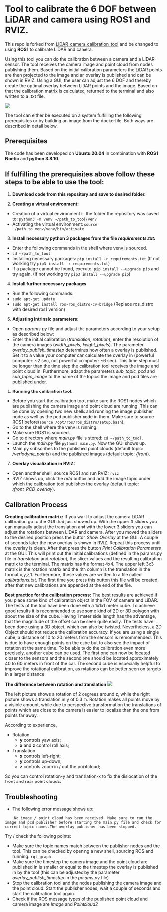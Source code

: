 # Tool to calibrate the 6 DOF between LiDAR and camera using ROS1 and RVIZ.

This repo is forked from [LiDAR_camera_calibration_tool](https://github.com/MarSpit/LiDAR_camera_calibration_tool) and be changed to using **ROS1** to calibrate LiDAR and camera.

Using this tool you can do the calibration between a camera and a LiDAR-sensor. The tool receives the camera image and point cloud from nodes publishing them. Based on the initial calibration parameters the LiDAR points are then projected to the image and an overlay is published and can be shown in RVIZ. Using a GUI, the user can adjust the 6 DOF and thereby create the optimal overlay between LiDAR points and the image. Based on that the calibration matrix is calculated, returned to the terminal and also written to a .txt file. 

![](Images/Tool_in_progress.png)

The tool can either be executed on a system fulfilling the following prerequisites or by building an image from the dockerfile. Both ways are described in detail below.

## Prerequisites 
The code has been developed on **Ubuntu 20.04** in combination with **ROS1 Noetic** and **python 3.8.10**.

## If fulfilling the prerequisites above follow these steps to be able to use the tool:

1. **Download code from this repository and save to desired folder.**

2. **Creating a virtual environment:**
* Creation of a virtual environment in the folder the repository was saved to: `python3 -m venv ~/path_to_tool/venv`
* Activating the virtual environment: `source ~/path_to_venv/venv/bin/activate`

3. **Install necessary python 3 packages from the file *requirements.txt:***
* Enter the following commands in the shell where venv is sourced.
* `cd ~/path_to_tool`
* Installing necessary packages: `pip install -r requirements.txt` (If not working try `pip3 install -r requirements.txt`)
* If a package cannot be found, execute: `pip install --upgrade pip` and try again. (If not working try `pip3 install --upgrade pip`)

4. **Install further necessary packages**
* Run the following commands: 
* `sudo apt-get update`
* `sudo apt-get install ros-ros_distro-cv-bridge` (Replace ros_distro with desired ros1 version)

5. **Adjusting intrinsic parameters:**
* Open *params.py* file and adjust the parameters according to your setup as described below: 
* Enter the initial calibration (*translation*, *rotation*), enter the resolution of the camera images (*width_pixels*, *height_pixels*). The parameter *overlay_publish_timestep* determines how often a overlay is published. Set it to a value  your computer can calculate the overlay in (powerful computer: ~2 sec, not powerful computer: ~6 sec). This time step must be longer than the time step the calibration tool receives the image and point cloud in. Furthermore, adapt the parameters *sub_topic_pcd* and *sub_topic_image* to the name of the topics the image and pcd files are published under.  

1. **Running the calibration tool:**
* Before you start the calibration tool, make sure the ROS1 nodes which are publishing the camera image and point cloud are running. This can be done by opening two new shells and running the image publisher node as well as the pcd publisher node in them. Make sure to source ROS1 before(`source /opt/ros/ros_distro/setup.bash`).
* Go to the shell where the venv is running.
* Make sure ROS1 is sourced. 
* Go to directory where *main.py* file is stored: `cd ~/path_to_tool`.
* Launch the *main.py* file `python3 main.py`. Now the GUI shows up.
* Main.py subscribes to the published point clouds (default topic: */verlodyne_points*) and the published images (default topic: */front*).

7. **Overlay visualization in RVIZ:**
* Open another shell, source ROS1 and run RVIZ: `rviz`
* RVIZ shows up, click the *add* button and add the image topic under which the calibration tool publishes the overlay (default topic: */front_PCD_overlay*).

## Calibration Process

**Creating calibration matrix:**
If you want to adjust the camera LiDAR calibration go to the GUI that just showed up. 
With the upper 3 sliders you can manually adjust the translation and with the lower 3 sliders you can adjust the rotations between LiDAR and camera.
After you moved the sliders to the desired position press the button *Show Overlay* at the GUI. A couple of seconds later the new overlay is shown in RVIZ. Repeat this process until the overlay is clean. After that press the button *Print Calibration Parameters* at the GUI. This will print out the initial calibrations (defined in the params.py file in *translation* and *rotation*), the slider values and the resulting calibration matrix to the terminal. The matrix has the format 4x4. The upper left 3x3 matrix is the rotation matrix and the 4th column is the translation in the format x,y,z,1. Furthermore, these values are written to a file called *calibrations.txt*. The first time you press this button this file will be created, after that new calibrations are appended at the end of the file. 

**Best practice for the calibration process:**
The best results are achieved if you place some kind of calibration object in the FOV of camera and LiDAR. The tests of the tool have been done with a 1x1x1 meter cube. To achieve good results it is recommended to use some kind of 2D or 3D polygon with about the size of the cube. Having 1 meter side length has the advantage, that the magnitude of the offset can be seen quite easily. The tests have been done using a 3D object, which can also be twisted. Nevertheless, a 2D Object should not reduce the calibration accuracy.
If you are using a single cube, a distance of 10 to 20 meters from the sensors is remommended. This is due to have enough points on the cube but to also see the impact of rotation at the same time. To be able to do the calibration even more precisely, another cube can be used. The first one can now be located closer to the sensors and the second one should be located approximately 40 to 60 meters in front of the car. The second cube is especially helpful to improve the rotational calibration, as rotations can be better seen on targets in a larger distance. 

**The difference between rotation and translation**
![](Images/rot_trans.png)

The left picture shows a rotation of 2 degrees around z, while the right picture shows a translation in y of 0.3 m. Rotation makes all points move by a visible amount, while due to perspective transformation the translations of points which are close to the camera is easier to localize than the one from points far away. 

According to experience, 
- Rotation
  - **y** controls yaw axis; 
  - **x** and **z** control roll axis;
- Translation
  - **x** controls left-right;
  - **y** controls up-down;
  - **z** controls zoom in / out the pointcloud;

So you can control rotation-y and translation-x to fix the dislocation of the front and rear point clouds.

## Troubleshooting
* The following error message shows up: 
```
    No image / point cloud has been received. Make sure to run the image and pcd publisher before starting the main.py file and check for correct topic names.The overlay publisher has been stopped.
```

Try / check the following points:
- Make sure the topic names match between the publisher nodes and the tool. This can be checked by opening a new shell, sourcing ROS and running: `rqt_graph`
- Make sure the timestep the camera image and the point cloud are published in is smaller or equal to the timestep the overlay is published in by the tool (this can be adjusted by the parameter *overlay_publish_timestep* in the *params.py* file)
- Stop the calibration tool and the nodes publishing the camera image and the point cloud. Start the publisher nodes, wait a couple of seconds and start the calibration tool again. 
- Check if the ROS message types of the published point cloud and camera image are *Image* and *Pointcloud2*